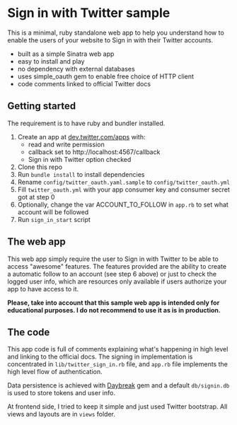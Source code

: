 # Sign in with Twitter sample

This is a minimal, ruby standalone web app to help you understand how to enable the users of your website to Sign in with their Twitter accounts.

* built as a simple Sinatra web app
* easy to install and play
* no dependency with external databases
* uses simple_oauth gem to enable free choice of HTTP client
* code comments linked to official Twitter docs

## Getting started

The requirement is to have ruby and bundler installed.

1. Create an app at [dev.twitter.com/apps](https://dev.twitter.com/apps) with:
    * read and write permission
    * callback set to http://localhost:4567/callback
    * Sign in with Twitter option checked
2. Clone this repo
3. Run `bundle install` to install dependencies
4. Rename `config/twitter_oauth.yaml.sample` to `config/twitter_oauth.yml`
5. Fill `twitter_oauth.yml` with your app consumer key and consumer secret got at step 0
6. Optionally, change the var ACCOUNT_TO_FOLLOW in `app.rb` to set what account will be followed
7. Run `sign_in_start` script

## The web app

This web app simply require the user to Sign in with Twitter to be able to access "awesome" features. The features provided are the ability to create a automatic follow to an account (see step 6 above) or just to check the logged user info, which are resources only available if users authorize your app to have access to it.

**Please, take into account that this sample web app is intended only for educational purposes. I do not recommend to use it as is in production.**

## The code

This app code is full of comments explaining what's happening in high level and linking to the official docs. The signing in implementation is concentrated in `lib/twitter_sign_in.rb` file, and `app.rb` file implements the high level flow of authentication.

Data persistence is achieved with [Daybreak](http://propublica.github.io/daybreak/) gem and a default `db/signin.db` is used to store tokens and user info.

At frontend side, I tried to keep it simple and just used Twitter bootstrap. All views and layouts are in `views` folder.
